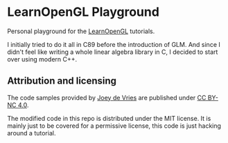 # LearnOpenGL Playground

Personal playground for the [LearnOpenGL](https://learnopengl.com) tutorials.

I initially tried to do it all in C89 before the introduction of GLM. And since I didn't feel like writing a whole linear algebra library in C, I decided to start over using modern C++.

## Attribution and licensing

The code samples provided by [Joey de Vries](http://joeydevries.com/) are published under [CC BY-NC 4.0](https://creativecommons.org/licenses/by-nc/4.0/legalcode).

The modified code in this repo is distributed under the MIT license. It is mainly just to be covered for a permissive license, this code is just hacking around a tutorial.
